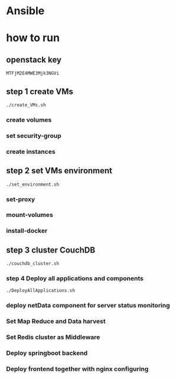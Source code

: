 # Ansible

# how to run

## openstack key

```
MTFjM2E4MWE3Mjk3NGVi
```

## step 1 create VMs
```
./create_VMs.sh
```
### create volumes
### set security-group
### create instances

## step 2 set VMs environment
```
./set_environment.sh
```
### set-proxy
### mount-volumes
### install-docker

## step 3 cluster CouchDB
```
./couchdb_cluster.sh
```

### step 4 Deploy all applications and components
```
./DeployAllApplications.sh
```
### deploy netData component for server status monitoring
### Set Map Reduce and Data harvest
### Set Redis cluster as Middleware
### Deploy springboot backend
### Deploy frontend together with nginx configuring